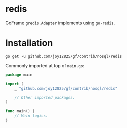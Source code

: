 # redis
GoFrame `gredis.Adapter` implements using `go-redis`.

# Installation
```
go get -u github.com/joy12825/gf/contrib/nosql/redis
```

Commonly imported at top of `main.go`:
```go
package main

import (
	_ "github.com/joy12825/gf/contrib/nosql/redis"

	// Other imported packages.
)

func main() {
	// Main logics.
}
```

